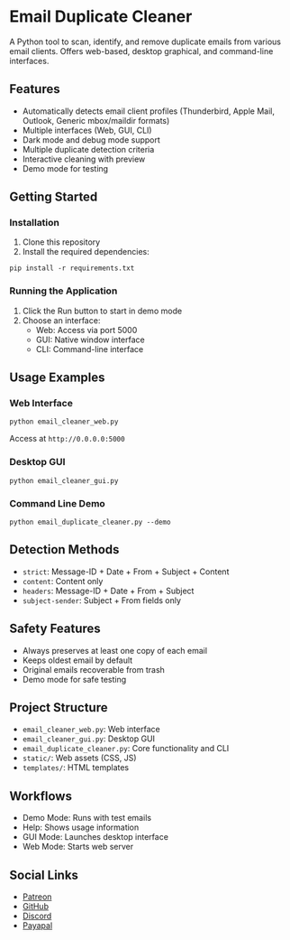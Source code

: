 # Email Duplicate Cleaner

A Python tool to scan, identify, and remove duplicate emails from various email clients. Offers web-based, desktop graphical, and command-line interfaces.

## Features

- Automatically detects email client profiles (Thunderbird, Apple Mail, Outlook, Generic mbox/maildir formats)
- Multiple interfaces (Web, GUI, CLI)
- Dark mode and debug mode support
- Multiple duplicate detection criteria
- Interactive cleaning with preview
- Demo mode for testing


## Getting Started

### Installation

1. Clone this repository
2. Install the required dependencies:
```
pip install -r requirements.txt
```

### Running the Application

1. Click the Run button to start in demo mode
2. Choose an interface:
   - Web: Access via port 5000
   - GUI: Native window interface
   - CLI: Command-line interface

## Usage Examples

### Web Interface
```
python email_cleaner_web.py
```
Access at `http://0.0.0.0:5000`

### Desktop GUI
```
python email_cleaner_gui.py
```

### Command Line Demo
```
python email_duplicate_cleaner.py --demo
```

## Detection Methods

- `strict`: Message-ID + Date + From + Subject + Content
- `content`: Content only
- `headers`: Message-ID + Date + From + Subject  
- `subject-sender`: Subject + From fields only

## Safety Features

- Always preserves at least one copy of each email
- Keeps oldest email by default
- Original emails recoverable from trash
- Demo mode for safe testing

## Project Structure

- `email_cleaner_web.py`: Web interface
- `email_cleaner_gui.py`: Desktop GUI 
- `email_duplicate_cleaner.py`: Core functionality and CLI
- `static/`: Web assets (CSS, JS)
- `templates/`: HTML templates

## Workflows

- Demo Mode: Runs with test emails
- Help: Shows usage information 
- GUI Mode: Launches desktop interface
- Web Mode: Starts web server

## Social Links

- [Patreon](https://www.patreon.com/Nsfr750)
- [GitHub](https://github.com/Nsfr750)
- [Discord](https://discord.gg/BvvkUEP9)
- [Payapal](https://paypal.me/3dmega)